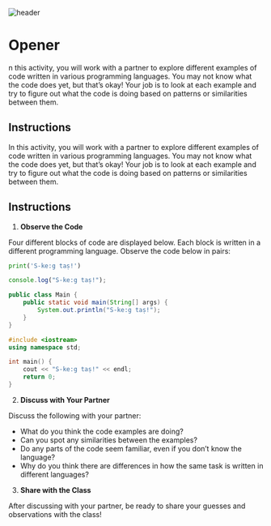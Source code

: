 ![header](assets/header.png)

# Opener

n this activity, you will work with a partner to explore different examples of code written in various programming languages. You may not know what the code does yet, but that’s okay! Your job is to look at each example and try to figure out what the code is doing based on patterns or similarities between them.

## Instructions

In this activity, you will work with a partner to explore different examples of code written in various programming languages. You may not know what the code does yet, but that’s okay! Your job is to look at each example and try to figure out what the code is doing based on patterns or similarities between them.


## Instructions

1. **Observe the Code**

Four different blocks of code are displayed below. Each block is written in a different programming language. Observe the code below in pairs:

```python
print('S-ke:g taṣ!')
```

```javascript
console.log("S-ke:g taṣ!");
```

```java
public class Main {
    public static void main(String[] args) {
        System.out.println("S-ke:g taṣ!");
    }
}
```

```cpp
#include <iostream>
using namespace std;

int main() {
    cout << "S-ke:g taṣ!" << endl;
    return 0;
}
```

2. **Discuss with Your Partner**

Discuss the following with your partner:

- What do you think the code examples are doing?
- Can you spot any similarities between the examples?
- Do any parts of the code seem familiar, even if you don’t know the language?
- Why do you think there are differences in how the same task is written in different languages?


3. **Share with the Class**

After discussing with your partner, be ready to share your guesses and observations with the class!